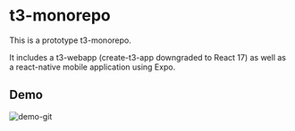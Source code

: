 # t3-monorepo

This is a prototype t3-monorepo.

It includes a t3-webapp (create-t3-app downgraded to React 17) as well as a react-native mobile application using Expo.

## Demo

![demo-git](https://cleanshot-cloud-fra.s3.eu-central-1.amazonaws.com/media/38032/3qTFnNDb19nCzfPb90hFEtHcyArFaDmFXSPhjn2P.gif?X-Amz-Content-Sha256=UNSIGNED-PAYLOAD&X-Amz-Security-Token=IQoJb3JpZ2luX2VjEHoaDGV1LWNlbnRyYWwtMSJHMEUCIQCOeNzXo4uJDLXiPu1%2BKkT34%2Fhjjpa%2BAZhXEDlhy%2BASBwIgECm5eef%2B8Ed37iEAZhF0TV3MhtxVl%2FI3aqKL5%2FdyAmUqqgIIk%2F%2F%2F%2F%2F%2F%2F%2F%2F%2F%2FARAAGgw5MTk1MTQ0OTE2NzQiDOQibzP2d4rf1KlW6Cr%2BAYOVUMG05OiOnx3DYvMF7PcoZfzpdotKl41Mti1fHz2nQazA9w0dvre%2FkiJIbPg2d7QMn9CPVkn00Lekb3MIYWfTXx%2FGAJ6R%2FiZ9WnT5qtrURQeh3YVi6IoAZXweGpoUWQQ9qB5fy90UjZyOg%2FDEzdoTCXWyHVGucpSh4mEd1KFEia7UFV8RFMUsn7wI0gn3HPXqYDvlRLJEISMZMOY%2FPlMfzw50bPyf3peS7k4ZIhuE071RJDxP0xAU062lgC9j1kynl4iC2k4GdahdPIEk8dvKImuOiJpcuRRrVPZtiz21SzS0xG%2F3NBulEWouQ9%2FOdrR%2BYFbd%2FIDiVCK%2FkSQVMJCA2JUGOpoBKq%2Fxoab35wEQyuoJT4eQoTDgjrGEmntwSExC6CWYW%2Br77a9xW0HKmtCMQ3WYja%2BdV0e%2BL4K4LBrOzbWY%2BLxybi2YNMIgnbTDr6eLDQouCASdi%2BMWvrkjRNdHi%2FhfPJpiLxpAHIRQpEzQzRbW3%2BV4ZcXlFGbo4xREuqJcu5AqB6hFEW5dBU9uJfIWs5XpqJqasdWpun%2F6u%2Bm%2F9A%3D%3D&X-Amz-Algorithm=AWS4-HMAC-SHA256&X-Amz-Credential=ASIA5MF2VVMNNAMP7HVV%2F20220624%2Feu-central-1%2Fs3%2Faws4_request&X-Amz-Date=20220624T184626Z&X-Amz-SignedHeaders=host&X-Amz-Expires=300&X-Amz-Signature=3038c1fa4a13601824d5ddabbe1f833ae34db31d80827f7fba26ef7d2d64bc2d)

